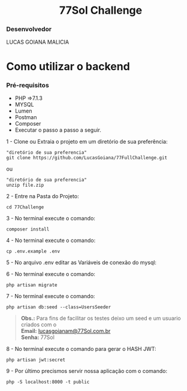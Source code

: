 
<h1 align="center"> 77Sol Challenge</h1>


###  Desenvolvedor<Br>
LUCAS GOIANA MALICIA<br>

# Como utilizar o backend

### Pré-requisitos

- PHP =>7.1.3
- MYSQL
- Lumen
- Postman
- Composer
- Executar o passo a passo a seguir.

 <p> 1 - Clone ou Extraia o projeto em um diretório de sua preferência:</p>

    "diretório de sua preferencia"
    git clone https://github.com/LucasGoiana/77FullChallenge.git

ou

    "diretório de sua preferencia"
    unzip file.zip

<p> 2 - Entre na Pasta do Projeto:</p>

    cd 77Challenge

<p> 3 - No terminal execute o comando:</p>

    composer install

<p> 4 - No terminal execute o comando:</p>

    cp .env.example .env

<p> 5 - No arquivo .env editar as Variáveis de conexão do mysql:</p>

<p> 6 - No terminal execute o comando:</p>

    php artisan migrate

<p> 7 - No terminal execute o comando:</p>

    php artisan db:seed --class=UsersSeeder

> <b>Obs.:</b> Para fins de facilitar os testes deixo um seed e um usuario criados com o <br><strong>Email:</strong> lucasgoianam@77Sol.com.br <br><strong>Senha:</strong> 77Sol  

<p> 8 - No terminal execute o comando para gerar o HASH JWT:</p>

    php artisan jwt:secret
<p> 9 - Por último precismos servir nossa aplicação com o comando:</p>

    php -S localhost:8000 -t public

